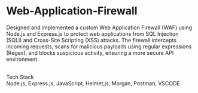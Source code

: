 # Web-Application-Firewall

Designed and implemented a custom Web Application Firewall (WAF) using Node.js and Express.js to protect web applications from SQL Injection (SQLi) and Cross-Site Scripting (XSS) attacks. The firewall intercepts incoming requests, scans for malicious payloads using regular expressions (Regex), and blocks suspicious activity, ensuring a more secure API environment. 

<br/>
Tech Stack
<br/>Node.js, Express.js, JavaScript, Helmet,js, Morgan, Postman, VSCODE

<br/>

